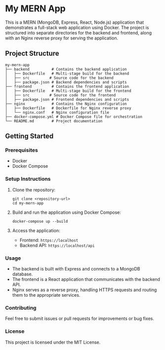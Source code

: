 # My MERN App

This is a MERN (MongoDB, Express, React, Node.js) application that demonstrates a full-stack web application using Docker. The project is structured into separate directories for the backend and frontend, along with an Nginx reverse proxy for serving the application.

## Project Structure

```
my-mern-app
├── backend          # Contains the backend application
│   ├── Dockerfile   # Multi-stage build for the backend
│   ├── src         # Source code for the backend
│   ├── package.json # Backend dependencies and scripts
├── frontend         # Contains the frontend application
│   ├── Dockerfile   # Multi-stage build for the frontend
│   ├── src         # Source code for the frontend
│   ├── package.json # Frontend dependencies and scripts
├── nginx            # Contains the Nginx configuration
│   ├── Dockerfile   # Dockerfile for Nginx reverse proxy
│   └── nginx.conf   # Nginx configuration file
├── docker-compose.yml # Docker Compose file for orchestration
└── README.md        # Project documentation
```

## Getting Started

### Prerequisites

- Docker
- Docker Compose

### Setup Instructions

1. Clone the repository:
   ```
   git clone <repository-url>
   cd my-mern-app
   ```

2. Build and run the application using Docker Compose:
   ```
   docker-compose up --build
   ```

3. Access the application:
   - Frontend: `https://localhost`
   - Backend API: `https://localhost/api`

### Usage

- The backend is built with Express and connects to a MongoDB database.
- The frontend is a React application that communicates with the backend API.
- Nginx serves as a reverse proxy, handling HTTPS requests and routing them to the appropriate services.

### Contributing

Feel free to submit issues or pull requests for improvements or bug fixes.

### License

This project is licensed under the MIT License.